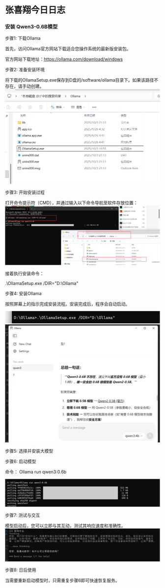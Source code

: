 # 张喜翔今日日志

### 安装 Qwen3-0.6B模型
步骤1: 下载Ollama

首先，访问Ollama官方网站下载适合您操作系统的最新版安装包。

官方网站下载地址：https://ollama.com/download/windows

步骤2: 准备安装环境

将下载的OllamaSetup.exe保存到D盘的/software/ollama目录下。如果该路径不存在，请手动创建。
![img_5.png](img_5.png)

步骤3: 开始安装过程

打开命令提示符（CMD），并通过输入以下命令导航至软件存放位置：
![img_6.png](img_6.png)

接着执行安装命令：

.\OllamaSetup.exe /DIR="D:\Ollama"


步骤4: 安装Ollama

按照屏幕上的指示完成安装流程。安装完成后，程序会自动启动。

![img_7.png](img_7.png)
![img_8.png](img_8.png)

步骤5: 选择并安装大模型

步骤6: 启动模型

命令： Ollama run qwen3:0.6b

![img_9.png](img_9.png)



步骤7: 测试与交互

模型启动后，您可以立即与其互动，测试其响应速度和准确性。
![img_10.png](img_10.png)


步骤8: 日后使用

当需要重新启动模型时，只需重复步骤6即可快速恢复服务。


